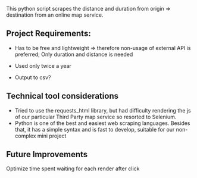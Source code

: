 This python script scrapes the distance and duration from origin => destination from an online map service.

## Project Requirements:
* Has to be free and lightweight => therefore non-usage of external API is preferred; Only duration and distance is needed 
* Used only twice a year

* Output to csv?

## Technical tool considerations
* Tried to use the requests_html library, but had difficulty rendering the js of our particular Third Party map service so resorted to Selenium.
* Python is one of the best and easiest web scraping languages. Besides that, it has a simple syntax and is fast to develop, suitable for our non-complex mini project

## Future Improvements
Optimize time spent waiting for each render after click  